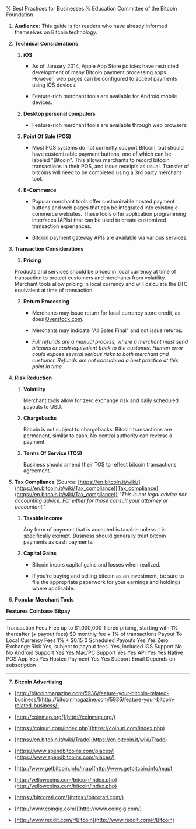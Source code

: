 % Best Practices for Businesses
% Education Committee of the Bitcoin Foundation

1. **Audience:** This guide is for readers who have already informed themselves on Bitcoin technology.

2. **Technical Considerations**

    1. **iOS**

        - As of January 2014, Apple App Store policies have restricted development of many Bitcoin payment processing apps. However, web pages can be configured to accept payments using iOS devices.

        - Feature-rich merchant tools are available for Android mobile devices.

    2. **Desktop personal computers**

        - Feature-rich merchant tools are available through web browsers 

    3. **Point Of Sale (POS)**

        - Most POS systems do not currently support Bitcoin, but should have customizable payment buttons, one of which can be labeled "Bitcoin". This allows merchants to record bitcoin transactions in their POS, and issue receipts as usual. Transfer of bitcoins will need to be completed using a 3rd party merchant tool. 

    4. **E-Commerce**

        - Popular merchant tools offer customizable hosted payment buttons and web pages that can be integrated into existing e-commerce websites. These tools offer application programming interfaces (APIs) that can be used to create customized transaction experiences.

        - Bitcoin payment gateway APIs are available via various services. 

3. **Transaction Considerations**

    1. **Pricing**

      Products and services should be priced in local currency at time of transaction to protect customers and merchants from volatility. Merchant tools allow pricing in local currency and will calculate the BTC equivalent at time of transaction. 

    2. **Return Processing**

        - Merchants may issue return for local currency store credit, as does [Overstock.com](https://help.overstock.com/app/answers/detail/a_id/5794).

        - Merchants may indicate "All Sales Final" and not issue returns.

        - *Full refunds are a manual process, where a merchant must send bitcoins or cash equivalent back to the customer. Human error could expose several serious risks to both merchant and customer. Refunds are not considered a best practice at this point in time.*

4. **Risk Reduction**

    1. **Volatility**

        Merchant tools allow for zero exchange risk and daily scheduled payouts to USD. 

    2. **Chargebacks**

        Bitcoin is not subject to chargebacks. Bitcoin transactions are permanent, similar to cash. No central authority can reverse a payment.

    3. **Terms Of Service (TOS)**

        Business should amend their TOS to reflect bitcoin transactions agreement.

5. **Tax Compliance** (Source: [https://en.bitcoin.it/wiki/](https://en.bitcoin.it/wiki/Tax_compliance)[Tax_compliance](https://en.bitcoin.it/wiki/Tax_compliance)) *"This is not legal advice nor accounting advice. For either for those consult your attorney or accountant."*

    1. **Taxable Income**

        Any form of payment that is accepted is taxable unless it is specifically exempt. Business should generally treat bitcoin payments as cash payments.

    2. **Capital Gains**

        - Bitcoin incurs capital gains and losses when realized.

        - If you’re buying and selling bitcoin as an investment, be sure to file the appropriate paperwork for your earnings and holdings where applicable.

6. **Popular Merchant Tools**

**Features**                    **Coinbase**                                              **Bitpay**
------------------------------  -----------------------------                             ------------------------------------
Transaction Fees                Free up to $1,000,000                                     Tiered pricing, starting with 
                                1% thereafter (+ payout fees)                             $0 monthly fee + 1% of transactions
Payout To Local Currency Fees   1% + $0.15                                                0
Scheduled Payouts               Yes                                                       Yes
Zero Exchange Risk              Yes, subject to payout fees.                              Yes, included
iOS Support                     No                                                        No
Android Support                 Yes                                                       Yes
Mac/PC Support                  Yes                                                       Yes
API                             Yes                                                       Yes
Native POS App                  Yes                                                       Yes
Hosted Payment                  Yes                                                       Yes
Support                         Email                                                     Depends on subscription
------------------------------  -----------------------------                             ------------------------------------


7. **Bitcoin Advertising**

  - [http://bitcoinmagazine.com/5936/feature-your-bitcoin-related-business/](http://bitcoinmagazine.com/5936/feature-your-bitcoin-related-business/)

  - [http://coinmap.org/](http://coinmap.org/)

  - [https://coinurl.com/index.php](https://coinurl.com/index.php)

  - [https://en.bitcoin.it/wiki/Trade](https://en.bitcoin.it/wiki/Trade)

  - [https://www.spendbitcoins.com/places/](https://www.spendbitcoins.com/places/)

  - [http://www.getbitcoin.info/map](http://www.getbitcoin.info/map)

  - [http://yellowcoins.com/bitcoin/index.php](http://yellowcoins.com/bitcoin/index.php)

  - [https://bitcorati.com/](https://bitcorati.com/)

  - [http://www.coingig.com/](http://www.coingig.com/)

  - [http://www.reddit.com/r/Bitcoin](http://www.reddit.com/r/Bitcoin)



